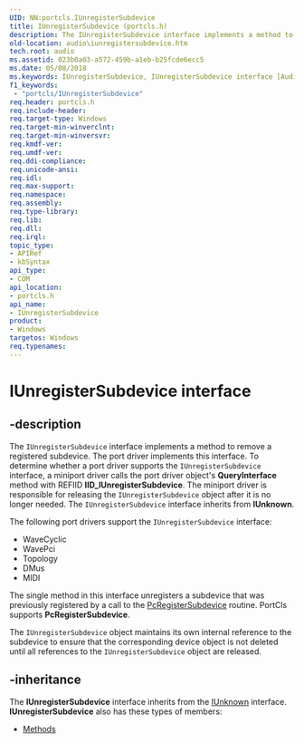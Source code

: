 ```yaml
---
UID: NN:portcls.IUnregisterSubdevice
title: IUnregisterSubdevice (portcls.h)
description: The IUnregisterSubdevice interface implements a method to remove a registered subdevice.
old-location: audio\iunregistersubdevice.htm
tech.root: audio
ms.assetid: 023b0a03-a572-459b-a1eb-b25fcde6ecc5
ms.date: 05/08/2018
ms.keywords: IUnregisterSubdevice, IUnregisterSubdevice interface [Audio Devices], IUnregisterSubdevice interface [Audio Devices],described, audio.iunregistersubdevice, audmp-routines_1af8aada-2816-4e82-abe4-579ba672866b.xml, portcls/IUnregisterSubdevice
f1_keywords:
 - "portcls/IUnregisterSubdevice"
req.header: portcls.h
req.include-header: 
req.target-type: Windows
req.target-min-winverclnt: 
req.target-min-winversvr: 
req.kmdf-ver: 
req.umdf-ver: 
req.ddi-compliance: 
req.unicode-ansi: 
req.idl: 
req.max-support: 
req.namespace: 
req.assembly: 
req.type-library: 
req.lib: 
req.dll: 
req.irql: 
topic_type:
- APIRef
- kbSyntax
api_type:
- COM
api_location:
- portcls.h
api_name:
- IUnregisterSubdevice
product:
- Windows
targetos: Windows
req.typenames: 
---
```


# IUnregisterSubdevice interface


## -description


The <code>IUnregisterSubdevice</code> interface implements a method to remove a registered subdevice. The port driver implements this interface. To determine whether a port driver supports the <code>IUnregisterSubdevice</code> interface, a miniport driver calls the port driver object's <b>QueryInterface</b> method with REFIID <b>IID_IUnregisterSubdevice</b>. The miniport driver is responsible for releasing the <code>IUnregisterSubdevice</code> object after it is no longer needed. The <code>IUnregisterSubdevice</code> interface inherits from <b>IUnknown</b>.

The following port drivers support the <code>IUnregisterSubdevice</code> interface:
<ul>
<li>
WaveCyclic

</li>
<li>
WavePci

</li>
<li>
Topology

</li>
<li>
DMus

</li>
<li>
MIDI

</li>
</ul>The single method in this interface unregisters a subdevice that was previously registered by a call to the <a href="https://docs.microsoft.com/windows-hardware/drivers/ddi/portcls/nf-portcls-pcregistersubdevice">PcRegisterSubdevice</a> routine. PortCls supports <b>PcRegisterSubdevice</b>.

The <code>IUnregisterSubdevice</code> object maintains its own internal reference to the subdevice to ensure that the corresponding device object is not deleted until all references to the <code>IUnregisterSubdevice</code> object are released.


## -inheritance

The <b xmlns:loc="http://microsoft.com/wdcml/l10n">IUnregisterSubdevice</b> interface inherits from the <a href="https://docs.microsoft.com/windows/desktop/api/unknwn/nn-unknwn-iunknown">IUnknown</a> interface. <b>IUnregisterSubdevice</b> also has these types of members:
<ul>
<li><a href="https://docs.microsoft.com/">Methods</a></li>
</ul>

